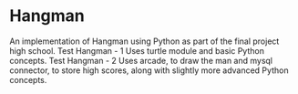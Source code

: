 # Hangman
An implementation of Hangman using Python as part of the final project high school. 
Test Hangman - 1
Uses turtle module and basic Python concepts.
Test Hangman - 2
Uses arcade, to draw the man and mysql connector, to store high scores, along with slightly more advanced Python concepts. 
